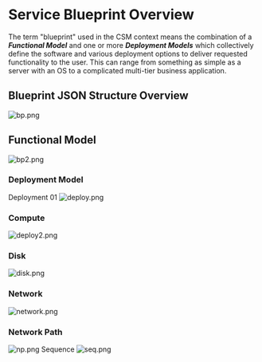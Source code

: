 # Service Blueprint Overview
  The term "blueprint" used in the CSM context means the combination of a ***Functional Model*** and one or more ***Deployment Models*** which collectively define the software and various deployment options to deliver requested functionality to the user. This can range from something as simple as a server with an OS to a complicated multi-tier business application.
 
##  Blueprint JSON Structure Overview
 ![bp.png](https://ucarecdn.com/244d5382-e871-4f92-8d5f-a3a5c72bfbf2/)
 
## Functional Model
 ![bp2.png](https://ucarecdn.com/e8e7c435-f1a6-486c-b33d-e442a77b8a95/)
 
### Deployment Model
 Deployment 01
 ![deploy.png](https://ucarecdn.com/51a96128-cd9a-405d-a311-da4669116326/)
### Compute 
 ![deploy2.png](https://ucarecdn.com/645e376d-28e1-4cf9-8651-756b645612e9/)
### Disk 
 ![disk.png](https://ucarecdn.com/2abd2ac1-b2ce-4b9f-b91d-a975a9df58eb/)
### Network 
 ![network.png](https://ucarecdn.com/c5ebf39f-0d09-4edd-8fb9-1786f8c2afb3/)
### Network Path
 ![np.png](https://ucarecdn.com/604fefbf-f2f2-47b5-8650-db6e25b1bfa9/)
Sequence
 ![seq.png](https://ucarecdn.com/1fe540fb-0368-48bb-b491-c253f2e8dfdd/)

